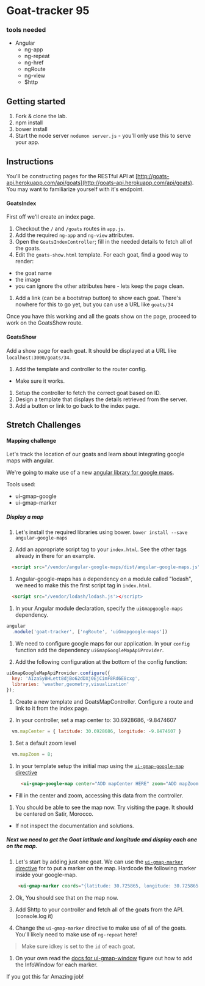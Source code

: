 # Goat-tracker 95

### tools needed

* Angular
  - ng-app
  - ng-repeat
  - ng-href
  - ngRoute
  - ng-view
  - $http

  
  
  
## Getting started
 
1. Fork & clone the lab.
1. npm install
1. bower install
1. Start the node server `nodemon server.js` - you'll only use this to serve your app.

## Instructions

You'll be constructing pages for the RESTful API at [http://goats-api.herokuapp.com/api/goats](http://goats-api.herokuapp.com/api/goats).  You may want to familiarize yourself with it's endpoint.


#### GoatsIndex

First off we'll create an index page.

1. Checkout the `/` and `/goats` routes in `app.js`.
1. Add the required `ng-app` and `ng-view` attributes.
1. Open the `GoatsIndexController`; fill in the needed details to fetch all of the goats.
1. Edit the `goats-show.html` template.  For each goat, find a good way to render:
  * the goat name
  * the image
  * you can ignore the other attributes here - lets keep the page clean.
1. Add a link (can be a bootstrap button) to show each goat.  There's nowhere for this to go yet, but you can use a URL like `goats/34`
  
Once you have this working and all the goats show on the page, proceed to work on the GoatsShow route.

#### GoatsShow

Add a show page for each goat.  It should be displayed at a URL like `localhost:3000/goats/34`.

1. Add the template and controller to the router config.
  * Make sure it works.
1. Setup the controller to fetch the correct goat based on ID.
1. Design a template that displays the details retrieved from the server.
1. Add a button or link to go back to the index page.  

## Stretch Challenges

#### Mapping challenge

Let's track the location of our goats and learn about integrating google maps with angular.  


We're going to make use of a new [angular library for google maps](https://angular-ui.github.io/angular-google-maps/#!/).

Tools used:

* ui-gmap-google
* ui-gmap-marker

##### Display a map

1. Let's install the required libraries using bower.  `bower install --save angular-google-maps`

1. Add an appropriate script tag to your `index.html`.  See the other tags already in there for an example.
  
  ```html
    <script src="/vendor/angular-google-maps/dist/angular-google-maps.js"></script>
  ```

1. Angular-google-maps has a dependency on a module called "lodash", we need to make this the first script tag in `index.html`.
  
  ```html
    <script src="/vendor/lodash/lodash.js'></script>
  ```
  
1. In your Angular module declaration, specify the `uiGmapgoogle-maps` dependency.  

  ```js
  angular
    .module('goat-tracker', ['ngRoute', 'uiGmapgoogle-maps'])
  ```

1. We need to configure google maps for our application.  In your `config` function add the dependency `uiGmapGoogleMapApiProvider`.

1. Add the following configuration at the bottom of the config function:

  ```js
  uiGmapGoogleMapApiProvider.configure({
    key: 'AIzaSyBHLett8djBo62dDXj0EjCimF8Rd6E8cxg',
    libraries: 'weather,geometry,visualization'
  });
  ```
  
1. Create a new template and GoatsMapController.  Configure a route and link to it from the index page.

1. In your controller, set a map center to:  30.6928686, -9.8474607
  
  ```js
    vm.mapCenter = { latitude: 30.6928686, longitude: -9.8474607 }
  ```
1. Set a default zoom level

  ```js
    vm.mapZoom = 8;
  ```
  
1. In your template setup the initial map using the [`ui-gmap-google-map` directive](https://angular-ui.github.io/angular-google-maps/#!/api/google-map)

	```html
      <ui-gmap-google-map center="ADD mapCenter HERE" zoom="ADD mapZoom HERE">
	```
  * Fill in the center and zoom, accessing this data from the controller.
	
1. You should be able to see the map now.  Try visiting the page.  It should be centered on Satir, Morocco.
  * If not inspect the documentation and solutions.

##### Next we need to get the Goat latitude and longitude and display each one on the map.  


1. Let's start by adding just one goat.  We can use the [`ui-gmap-marker` directive](https://angular-ui.github.io/angular-google-maps/#!/api/marker) for to put a marker on the map.  Hardcode the following marker inside your google-map. 

	```html
	 <ui-gmap-marker coords="{latitude: 30.725865, longitude: 30.725865,-9.848826}" idkey="1">
	```

1. Ok, You should see that on the map now.

1. Add $http to your controller and fetch all of the goats from the API. (console.log it)

1. Change the `ui-gmap-marker` directive to make use of all of the goats.  You'll likely need to make use of `ng-repeat` here!

  > Make sure idkey is set to the `id` of each goat.
  
 
1. On your own read the [docs for ui-gmap-window](https://angular-ui.github.io/angular-google-maps/#!/api/window) figure out how to add the InfoWindow for each marker.


If you got this far Amazing job!